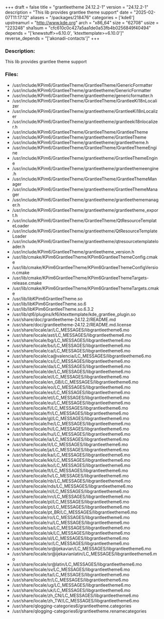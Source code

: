 +++
draft = false
title = "grantleetheme 24.12.2-1"
version = "24.12.2-1"
description = "This lib provides grantlee theme support"
date = "2025-02-07T11:17:12"
aliases = "/packages/218476"
categories = ['kde6']
upstreamurl = "http://www.kde.org"
arch = "x86_64"
size = "62708"
usize = "223248"
sha1sum = "cfc610c0c427a5aa1de0a53fb4b0256849f40494"
depends = "['knewstuff>=6.10.0', 'ktexttemplate>=6.10.0']"
reverse_depends = "['akonadi-contacts']"
+++
### Description: 
This lib provides grantlee theme support

### Files: 
* /usr/include/KPim6/GrantleeTheme/GrantleeTheme/GenericFormatter
* /usr/include/KPim6/GrantleeTheme/grantleetheme/GenericFormatter
* /usr/include/KPim6/GrantleeTheme/grantleetheme/genericformatter.h
* /usr/include/KPim6/GrantleeTheme/GrantleeTheme/GrantleeKi18nLocalizer
* /usr/include/KPim6/GrantleeTheme/grantleetheme/GrantleeKi18nLocalizer
* /usr/include/KPim6/GrantleeTheme/grantleetheme/grantleeki18nlocalizer.h
* /usr/include/KPim6/GrantleeTheme/GrantleeTheme/GrantleeTheme
* /usr/include/KPim6/GrantleeTheme/grantleetheme/GrantleeTheme
* /usr/include/KPim6/GrantleeTheme/grantleetheme/grantleetheme.h
* /usr/include/KPim6/GrantleeTheme/GrantleeTheme/GrantleeThemeEngine
* /usr/include/KPim6/GrantleeTheme/grantleetheme/GrantleeThemeEngine
* /usr/include/KPim6/GrantleeTheme/grantleetheme/grantleethemeengine.h
* /usr/include/KPim6/GrantleeTheme/GrantleeTheme/GrantleeThemeManager
* /usr/include/KPim6/GrantleeTheme/grantleetheme/GrantleeThemeManager
* /usr/include/KPim6/GrantleeTheme/grantleetheme/grantleethememanager.h
* /usr/include/KPim6/GrantleeTheme/grantleetheme/grantleetheme_export.h
* /usr/include/KPim6/GrantleeTheme/GrantleeTheme/QtResourceTemplateLoader
* /usr/include/KPim6/GrantleeTheme/grantleetheme/QtResourceTemplateLoader
* /usr/include/KPim6/GrantleeTheme/grantleetheme/qtresourcetemplateloader.h
* /usr/include/KPim6/GrantleeTheme/grantleetheme_version.h
* /usr/lib/cmake/KPim6GrantleeTheme/KPim6GrantleeThemeConfig.cmake
* /usr/lib/cmake/KPim6GrantleeTheme/KPim6GrantleeThemeConfigVersion.cmake
* /usr/lib/cmake/KPim6GrantleeTheme/KPim6GrantleeThemeTargets-release.cmake
* /usr/lib/cmake/KPim6GrantleeTheme/KPim6GrantleeThemeTargets.cmake
* /usr/lib/libKPim6GrantleeTheme.so
* /usr/lib/libKPim6GrantleeTheme.so.6
* /usr/lib/libKPim6GrantleeTheme.so.6.3.2
* /usr/lib/qt6/plugins/kf6/ktexttemplate/kde_grantlee_plugin.so
* /usr/share/doc/grantleetheme-24.12.2/README.md
* /usr/share/doc/grantleetheme-24.12.2/README.md.license
* /usr/share/locale/ar/LC_MESSAGES/libgrantleetheme6.mo
* /usr/share/locale/ast/LC_MESSAGES/libgrantleetheme6.mo
* /usr/share/locale/bg/LC_MESSAGES/libgrantleetheme6.mo
* /usr/share/locale/bs/LC_MESSAGES/libgrantleetheme6.mo
* /usr/share/locale/ca/LC_MESSAGES/libgrantleetheme6.mo
* /usr/share/locale/ca@valencia/LC_MESSAGES/libgrantleetheme6.mo
* /usr/share/locale/cs/LC_MESSAGES/libgrantleetheme6.mo
* /usr/share/locale/da/LC_MESSAGES/libgrantleetheme6.mo
* /usr/share/locale/de/LC_MESSAGES/libgrantleetheme6.mo
* /usr/share/locale/el/LC_MESSAGES/libgrantleetheme6.mo
* /usr/share/locale/en_GB/LC_MESSAGES/libgrantleetheme6.mo
* /usr/share/locale/eo/LC_MESSAGES/libgrantleetheme6.mo
* /usr/share/locale/es/LC_MESSAGES/libgrantleetheme6.mo
* /usr/share/locale/et/LC_MESSAGES/libgrantleetheme6.mo
* /usr/share/locale/eu/LC_MESSAGES/libgrantleetheme6.mo
* /usr/share/locale/fi/LC_MESSAGES/libgrantleetheme6.mo
* /usr/share/locale/fr/LC_MESSAGES/libgrantleetheme6.mo
* /usr/share/locale/gl/LC_MESSAGES/libgrantleetheme6.mo
* /usr/share/locale/he/LC_MESSAGES/libgrantleetheme6.mo
* /usr/share/locale/hi/LC_MESSAGES/libgrantleetheme6.mo
* /usr/share/locale/hu/LC_MESSAGES/libgrantleetheme6.mo
* /usr/share/locale/ia/LC_MESSAGES/libgrantleetheme6.mo
* /usr/share/locale/it/LC_MESSAGES/libgrantleetheme6.mo
* /usr/share/locale/ja/LC_MESSAGES/libgrantleetheme6.mo
* /usr/share/locale/ka/LC_MESSAGES/libgrantleetheme6.mo
* /usr/share/locale/kk/LC_MESSAGES/libgrantleetheme6.mo
* /usr/share/locale/ko/LC_MESSAGES/libgrantleetheme6.mo
* /usr/share/locale/lt/LC_MESSAGES/libgrantleetheme6.mo
* /usr/share/locale/lv/LC_MESSAGES/libgrantleetheme6.mo
* /usr/share/locale/nb/LC_MESSAGES/libgrantleetheme6.mo
* /usr/share/locale/nds/LC_MESSAGES/libgrantleetheme6.mo
* /usr/share/locale/nl/LC_MESSAGES/libgrantleetheme6.mo
* /usr/share/locale/nn/LC_MESSAGES/libgrantleetheme6.mo
* /usr/share/locale/pl/LC_MESSAGES/libgrantleetheme6.mo
* /usr/share/locale/pt/LC_MESSAGES/libgrantleetheme6.mo
* /usr/share/locale/pt_BR/LC_MESSAGES/libgrantleetheme6.mo
* /usr/share/locale/ro/LC_MESSAGES/libgrantleetheme6.mo
* /usr/share/locale/ru/LC_MESSAGES/libgrantleetheme6.mo
* /usr/share/locale/sa/LC_MESSAGES/libgrantleetheme6.mo
* /usr/share/locale/sk/LC_MESSAGES/libgrantleetheme6.mo
* /usr/share/locale/sl/LC_MESSAGES/libgrantleetheme6.mo
* /usr/share/locale/sr/LC_MESSAGES/libgrantleetheme6.mo
* /usr/share/locale/sr@ijekavian/LC_MESSAGES/libgrantleetheme6.mo
* /usr/share/locale/sr@ijekavianlatin/LC_MESSAGES/libgrantleetheme6.mo
* /usr/share/locale/sr@latin/LC_MESSAGES/libgrantleetheme6.mo
* /usr/share/locale/sv/LC_MESSAGES/libgrantleetheme6.mo
* /usr/share/locale/ta/LC_MESSAGES/libgrantleetheme6.mo
* /usr/share/locale/tr/LC_MESSAGES/libgrantleetheme6.mo
* /usr/share/locale/ug/LC_MESSAGES/libgrantleetheme6.mo
* /usr/share/locale/uk/LC_MESSAGES/libgrantleetheme6.mo
* /usr/share/locale/zh_CN/LC_MESSAGES/libgrantleetheme6.mo
* /usr/share/locale/zh_TW/LC_MESSAGES/libgrantleetheme6.mo
* /usr/share/qlogging-categories6/grantleetheme.categories
* /usr/share/qlogging-categories6/grantleetheme.renamecategories
